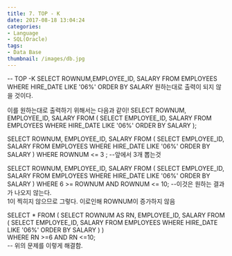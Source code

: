 ```yaml
---
title: 7. TOP - K
date: 2017-08-18 13:04:24
categories:
- Language
- SQL(Oracle)
tags:
- Data Base
thumbnail: /images/db.jpg
---
```

-- TOP -K
SELECT ROWNUM,EMPLOYEE_ID, SALARY
  FROM EMPLOYEES
 WHERE HIRE_DATE LIKE '06%'
 ORDER BY SALARY
원하는대로 출력이 되지 않을 것이다.

이를 원하는대로 출력하기 위해서는 다음과 같이!
SELECT ROWNUM, EMPLOYEE_ID, SALARY
FROM (
      SELECT EMPLOYEE_ID, SALARY
      FROM EMPLOYEES
      WHERE HIRE_DATE LIKE '06%'
      ORDER BY SALARY
      );

SELECT ROWNUM, EMPLOYEE_ID, SALARY
FROM (
      SELECT EMPLOYEE_ID, SALARY
      FROM EMPLOYEES
      WHERE HIRE_DATE LIKE '06%'
      ORDER BY SALARY
      )
 WHERE ROWNUM <= 3     ;
--앞에서 3개 뽑는것

SELECT ROWNUM, EMPLOYEE_ID, SALARY
FROM (
      SELECT EMPLOYEE_ID, SALARY
      FROM EMPLOYEES
      WHERE HIRE_DATE LIKE '06%'
      ORDER BY SALARY
      )
 WHERE 6 >= ROWNUM AND ROWNUM <= 10;
--이것은 원하는 결과가 나오지 않는다.      
1이  찍히지 않으므로 그렇다. 이로인해 ROWNUM이 증가하지 않음

SELECT * FROM
        (
        SELECT ROWNUM AS RN, EMPLOYEE_ID, SALARY
        FROM (
              SELECT EMPLOYEE_ID, SALARY
              FROM EMPLOYEES
              WHERE HIRE_DATE LIKE '06%'
              ORDER BY SALARY
              )
         )      
 WHERE RN >=6 AND RN <=10;      
 -- 위의 문제를 이렇게 해결함.
